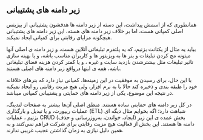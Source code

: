 ## زیر دامنه های پشتیبانی

همانطوری که از اسمش پیداشت، این دسته از زیر دامنه ها هدفشون پشتیبانی از بیزینس اصلی کمپانی هست، اما بر خلاف زیر دامنه های هسته، این زیر دامنه های پشتیبانی هیچگونه مزایای رقابتی برای کمپانی ایجاد نمیکند.

بیاید یه مثال از یکتانت بزنیم، که یه پلتفرم تبلیغاتی آنلاین هست، و زیر دامنه ی اصلی آنها میتونه مچ کردن تبلیغات و بنر ها به ویزیتور ها و کاربران مناسب باشه، و یا بهینه سازی تاثیر تبلیغات مثل بیشترشدن بازدید سایت و غیره ، و یا کمتر کردن هزینه فضای تبلیغاتی باشه، همه ی اینها درواقع زیر دامنه های اصلی هستند.

با این حال، برای رسیدن به موفقیت در این زمینه‌ها، کمپانی نیاز دارد که بنرهای خلاقانه خود را طبقه بندی و ذخیره کند حالا با یه نرم افزار، ولی هیچ مزیت رقابتی رو ایجاد نمیکنه در نتیجه این موضوع، یکی از زیر دامنه های حمایتی و پشتیبانی کمپانی میباشد.

در کل زیر دامنه های حمایتی ساده هستند. منطق اصلی آن‌ها بیشتر به صفحات لندینگ، عملیات ریپورت، و یا تبدیل و بارگذاری (ETL) شباهت دارد؛ اگه بخوایم مثال دیگه ای بزنیم ، عملیات CRUD (ایجاد، خواندن، به‌روزرسانی و حذف) بخش عمده ی این زیر دامنه ها هستند. این بخش از فعالیت هیچ مزیت رقابتی برای شرکت فراهم نمی‌کنند و به همین دلیل نیازی به زمان گذاشتن عجیب غریبی ندارند.

